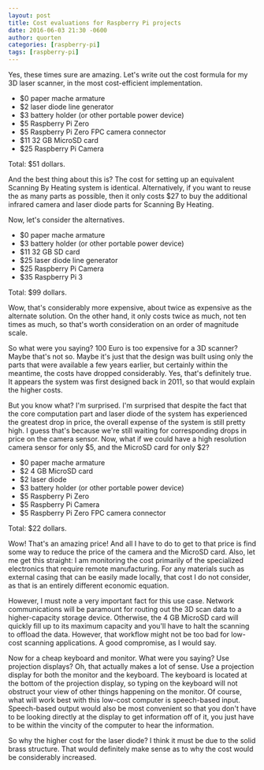 ```yaml
---
layout: post
title: Cost evaluations for Raspberry Pi projects
date: 2016-06-03 21:30 -0600
author: quorten
categories: [raspberry-pi]
tags: [raspberry-pi]
---
```


Yes, these times sure are amazing.  Let's write out the cost formula
for my 3D laser scanner, in the most cost-efficient implementation.

* $0 paper mache armature
* $2 laser diode line generator
* $3 battery holder (or other portable power device)
* $5 Raspberry Pi Zero
* $5 Raspberry Pi Zero FPC camera connector
* $11 32 GB MicroSD card
* $25 Raspberry Pi Camera

Total: $51 dollars.

And the best thing about this is?  The cost for setting up an
equivalent Scanning By Heating system is identical.  Alternatively, if
you want to reuse the as many parts as possible, then it only costs
$27 to buy the additional infrared camera and laser diode parts for
Scanning By Heating.

Now, let's consider the alternatives.

* $0 paper mache armature
* $3 battery holder (or other portable power device)
* $11 32 GB SD card
* $25 laser diode line generator
* $25 Raspberry Pi Camera
* $35 Raspberry Pi 3

Total: $99 dollars.

<!-- more -->

Wow, that's considerably more expensive, about twice as expensive as
the alternate solution.  On the other hand, it only costs twice as
much, not ten times as much, so that's worth consideration on an order
of magnitude scale.

So what were you saying?  100 Euro is too expensive for a 3D scanner?
Maybe that's not so.  Maybe it's just that the design was built using
only the parts that were available a few years earlier, but certainly
within the meantime, the costs have dropped considerably.  Yes, that's
definitely true.  It appears the system was first designed back in
2011, so that would explain the higher costs.

But you know what?  I'm surprised.  I'm surprised that despite the
fact that the core computation part and laser diode of the system has
experienced the greatest drop in price, the overall expense of the
system is still pretty high.  I guess that's because we're still
waiting for corresponding drops in price on the camera sensor.  Now,
what if we could have a high resolution camera sensor for only $5, and
the MicroSD card for only $2?

* $0 paper mache armature
* $2 4 GB MicroSD card
* $2 laser diode
* $3 battery holder (or other portable power device)
* $5 Raspberry Pi Zero
* $5 Raspberry Pi Camera
* $5 Raspberry Pi Zero FPC camera connector

Total: $22 dollars.

Wow!  That's an amazing price!  And all I have to do to get to that
price is find some way to reduce the price of the camera and the
MicroSD card.  Also, let me get this straight: I am monitoring the
cost primarily of the specialized electronics that require remote
manufacturing.  For any materials such as external casing that can be
easily made locally, that cost I do not consider, as that is an
entirely different economic equation.

However, I must note a very important fact for this use case.  Network
communications will be paramount for routing out the 3D scan data to a
higher-capacity storage device.  Otherwise, the 4 GB MicroSD card will
quickly fill up to its maximum capacity and you'll have to halt the
scanning to offload the data.  However, that workflow might not be too
bad for low-cost scanning applications.  A good compromise, as I would
say.

Now for a cheap keyboard and monitor.  What were you saying?  Use
projection displays?  Oh, that actually makes a lot of sense.  Use a
projection display for both the monitor and the keyboard.  The
keyboard is located at the bottom of the projection display, so typing
on the keyboard will not obstruct your view of other things happening
on the monitor.  Of course, what will work best with this low-cost
computer is speech-based input.  Speech-based output would also be
most convenient so that you don't have to be looking directly at the
display to get information off of it, you just have to be within the
vincity of the computer to hear the information.

So why the higher cost for the laser diode?  I think it must be due to
the solid brass structure.  That would definitely make sense as to why
the cost would be considerably increased.
